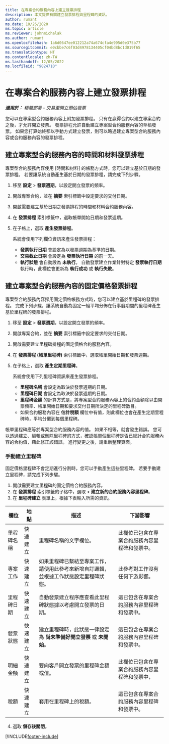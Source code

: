 ```yaml
---
title: 在專案合約服務內容上建立發票排程
description: 本文提供有關建立發票排程與里程碑的資訊。
author: rumant
ms.date: 10/26/2020
ms.topic: article
ms.reviewer: johnmichalak
ms.author: rumant
ms.openlocfilehash: 1a6d0647ee012212a74a674cfa4e995d0e375b77
ms.sourcegitcommit: e0cbbe7c6f03d4978134405cf04bd8bc1d019f65
ms.translationtype: HT
ms.contentlocale: zh-TW
ms.lasthandoff: 12/05/2022
ms.locfileid: "9824710"
---
```

# <a name="create-invoice-schedules-on-a-project-contract-line"></a>在專案合約服務內容上建立發票排程

_**適用於：** 精簡部署 - 交易至開立預估發票_

您可以在專案型合約服務內容上附加發票排程。 只有在贏得合約以建立專案合約之後，才允許開立發票。 發票排程允許自動建立專案型合約服務內容的草稿發票。 如果您打算始終都以手動方式建立發票，則可以略過建立專案型合約服務內容或合約服務內容的發票排程。

## <a name="create-a-time-and-material-invoice-schedule-for-a-project-based-contract-line"></a>建立專案型合約服務內容的時間和材料發票排程

專案型合約服務內容使用 [時間和材料] 的帳務方式時，您可以建立基於日期的發票排程。 若要讓系統自動產生基於日期的發票排程，請完成下列步驟。

1. 移至 **設定** > **發票週期**，以設定開立發票的頻率。
2. 開啟專案合約，並在 **摘要** 索引標籤中設定要求的交付日期。
3. 開啟需要建立基於日期之發票排程的時間和材料合約服務內容。 
4. 在 **發票排程** 索引標籤中，選取帳單開始日期和發票週期。 
5. 在子格上，選取 **產生發票排程**。

    系統會使用下列欄位資訊來產生發票排程：

    - **發票執行日期** 會設定為以發票週期為基準的日期。
    - **交易截止日期** 會設定為 **發票執行日期** 的前一天。
    - **執行狀態** 會自動設為 **未執行**。 自動發票建立作業針對特定 **發票執行日期** 執行時，此欄位會更新為 **執行成功** 或 **執行失敗**。

## <a name="create-a-fixed-price-invoice-schedule-for-a-project-based-contract-line"></a>建立專案型合約服務內容的固定價格發票排程

專案型合約服務內容採用固定價格帳務方式時，您可以建立基於里程碑的發票排程。 完成下列步驟，讓系統自動為固定一組平均分佈在行事曆期間的里程碑產生基於里程碑的發票排程。

1. 移至 **設定** > **發票週期**，以設定開立發票的頻率。
2. 開啟專案合約，並在 **摘要** 索引標籤中設定要求的交付日期。
3. 開啟需要建立里程碑排程的固定價格合約服務內容。 
4. 在 **發票排程 (帳單里程碑)** 索引標籤中，選取帳單開始日期和發票週期。 
5. 在子格上，選取 **產生定期里程碑**。

    系統會使用下列里程碑資訊來產生發票排程。

    - **里程碑名稱** 會設定為取決於發票週期的日期。
    - **里程碑日期** 會設定為取決於發票週期的日期。
    - **里程碑金額** 的計算方式是，將專案型合約服務內容上的合約金額除以由開票頻率、帳單開始日期和要求交付日期所決定的里程碑數目。
    - 如果合約服務內容在 **估計稅額** 欄位中有值，則此欄位也會在產生定期里程碑時，平均分攤到每個里程碑。

帳單里程碑應等於專案型合約服務內容的值。 如果不相等，就會發生錯誤。 您可以透過建立、編輯或刪除里程碑的方式，確認帳單個里程碑是否已總計合約服務內容的合約值，藉此修正該錯誤。 進行變更之後，請重新整理頁面。

### <a name="manually-create-milestones"></a>手動建立里程碑

固定價格里程碑不會定期進行分割時，您可以手動產生這些里程碑。 若要手動建立里程碑，請完成下列步驟。

1. 開啟需要建立里程碑的固定價格合約服務內容。 
2. 在 **發票排程** 索引標籤的子格中，選取 **+ 建立新的合約服務內容里程碑**。
3. 在 **里程碑建立** 表單上，根據下表輸入所需的資訊。 

| 欄位 | 地點 | 描述 | 下游影響 |
| --- | --- | --- | --- |
| 里程碑名稱 | 快速建立 | 里程碑名稱的文字欄位。 | 此欄位已包含在專案合約服務內容里程碑和發票中。 |
| 專案工作 | 快速建立 | 如果里程碑已繫結至專案工作，請使用此參考來新增自訂邏輯，並根據工作狀態設定里程碑狀態。 | 此參考對工作沒有任何下游影響。 |
| 里程碑日期 | 快速建立 | 自動發票建立程序應查看此里程碑狀態據以考慮開立發票的日期。 | 這已包含在專案合約服務內容里程碑和發票中。 |
| 發票狀態 | 快速建立 | 建立里程碑時，此狀態一律設定為 **尚未準備好開立發票** 或 **未開始**。 | 這已包含在專案合約服務內容里程碑和發票中。 |
| 明細金額 | 快速建立 | 要向客戶開立發票的里程碑金額或值。 | 此欄位已包含在專案合約服務內容里程碑和發票中， |
| 稅額 | 快速建立 | 套用在里程碑上的稅額。 | 這已包含在專案合約服務內容里程碑和發票中。 |

4. 選取 **儲存後關閉**。


[!INCLUDE[footer-include](../../includes/footer-banner.md)]
